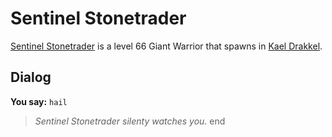 # Sentinel Stonetrader



[Sentinel Stonetrader](/npc/113379) is a level 66 Giant Warrior that spawns in [Kael Drakkel](/zone/113).



## Dialog

**You say:** `hail`



>*Sentinel Stonetrader silenty watches you.*
end
